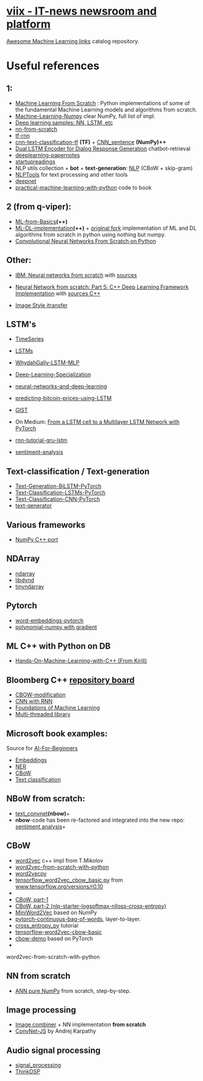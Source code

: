 # [viix - IT-news newsroom and platform](https://viix.co)

[Awesome Machine Learning links](https://github.com/viix-co/awesome-machine-learning) catalog repository.

# Useful references

## 1:
- [Machine Learning From Scratch](https://github.com/viix-co/ML-From-Scratch) : Python implementations of some of the fundamental Machine Learning models and algorithms from scratch.
- [Machine-Learning-Numpy](ttps://github.com/viix-co/Machine-Learning-Numpy) clear NumPy, full list of impl.
- [Deep learning samples: NN, LSTM, etc](https://github.com/viix-co/deep-learning-samples)
- [nn-from-scratch](https://github.com/viix-co/nn-from-scratch)
- [tf-rnn](https://github.com/viix-co/tf-rnn)
- [cnn-text-classification-tf](https://github.com/viix-co/cnn-text-classification-tf) **(TF)** + [CNN_sentence](https://github.com/viix-co/CNN_sentence) **(NumPy)++**
- [Dual LSTM Encoder for Dialog Response Generation](https://github.com/viix-co/chatbot-retrieval) chatbot-retrieval
- [deeplearning-papernotes](https://github.com/viix-co/deeplearning-papernotes)
- [startupreadings](https://github.com/viix-co/startupreadings)
- NLP utils collection + **bot** + **text-generation**: [NLP](https://github.com/viix-co/NLP) (CBoW + skip-gram)
- [NLPTools](https://github.com/viix-co/NLPTools) for text processing and other tools
- [deepnet](https://github.com/viix-co/deepnet)
- [practical-machine-learning-with-python](https://github.com/dipanjanS/practical-machine-learning-with-python) code to book

## 2 (from q-viper):
- [ML-from-Basics](https://github.com/viix-co/ML-from-Basics)**(++)**
- [ML-DL-implementation](https://github.com/viix-co/ML-DL-implementation)**(++)** + [original fork](https://github.com/diixo/ML-DL-implementation) implementation of ML and DL algorithms from scratch in python using nothing but numpy.
- [Convolutional Neural Networks From Scratch on Python](https://q-viper.github.io/2020/06/05/convolutional-neural-networks-from-scratch-on-python)

## Other:
- [IBM: Neural networks from scratch](https://developer.ibm.com/articles/neural-networks-from-scratch) with [sources](https://github.com/viix-co/Neural-Network-From-Scratch)

- [Neural Network from scratch: Part 5: C++ Deep Learning Framework Implementation](https://foundationsofdl.com/2021/12/12/neural-network-from-scratch-part-5-c-deep-learning-framework-implementation) with [sources C++](https://github.com/viix-co/DeepLearningFrameworkFromScratchCpp)

- [Image Style itransfer](https://github.com/viix-co/hands-on-transfer-learning-with-python)

## LSTM's
- [TimeSeries](https://github.com/viix-co/TimeSeries)
- [LSTMs](https://github.com/viix-co/LSTMs)
- [WhydahGally-LSTM-MLP](https://github.com/viix-co/WhydahGally-LSTM-MLP)
- [Deep-Learning-Specialization](https://github.com/viix-co/Deep-Learning-Specialization)
- [neural-networks-and-deep-learning](https://github.com/viix-co/neural-networks-and-deep-learning)
- [predicting-bitcoin-prices-using-LSTM](https://github.com/viix-co/predicting-bitcoin-prices-using-LSTM)

- [GIST](https://gist.github.com/viix-co/6d4e3939a9e66d18877cf5e859baff16)

- On Medium: [From a LSTM cell to a Multilayer LSTM Network with PyTorch](https://towardsdatascience.com/from-a-lstm-cell-to-a-multilayer-lstm-network-with-pytorch-2899eb5696f3)
- [rnn-tutorial-gru-lstm](https://github.com/viix-co/rnn-tutorial-gru-lstm)
- [sentiment-analysis](https://github.com/viix-co/sentiment-analysis)

## Text-classification / Text-generation
- [Text-Generation-BiLSTM-PyTorch](https://github.com/FernandoLpz/Text-Generation-BiLSTM-PyTorch)
- [Text-Classification-LSTMs-PyTorch](https://github.com/viix-co/Text-Classification-LSTMs-PyTorch)
- [Text-Classification-CNN-PyTorch](https://github.com/viix-co/Text-Classification-CNN-PyTorch)
- [text-generator](https://github.com/viix-co/text-generator)

## Various frameworks

- [NumPy C++ port](https://github.com/viix-co/NumCpp)

## NDArray

- [ndarray](https://github.com/viix-co/ndarray)
- [libdynd](https://github.com/viix-co/libdynd)
- [tinyndarray](https://github.com/viix-co/tinyndarray)

## Pytorch

- [word-embeddings-pytorch](https://github.com/viix-co/word-embeddings-pytorch)
- [polynomial-numpy with gradient](https://github.com/viix-co/polynomial-numpy)

## ML C++ with Python on DB

- [Hands-On-Machine-Learning-with-C++ (From Kirill)](https://github.com/packtpublishing/hands-on-machine-learning-with-cpp)

## Bloomberg C++ [repository board](https://bloomberg.github.io)

- [CBOW-modification](https://github.com/viix-co/koan)
- [CNN with RNN](https://github.com/viix-co/cnn-rnf)
- [Foundations of Machine Learning](https://github.com/viix-co/foml)
- [Multi-threaded library](https://github.com/viix-co/quantum)

## Microsoft book examples:

Source for [AI-For-Beginners](https://github.com/microsoft/AI-For-Beginners)

- [Embeddings](https://github.com/viix-co/AI-For-Beginners/blob/main/lessons/5-NLP/14-Embeddings/EmbeddingsTF.ipynb)
- [NER](https://github.com/viix-co/AI-For-Beginners/blob/main/lessons/5-NLP/19-NER/NER-TF.ipynb)
- [CBoW](https://github.com/viix-co/AI-For-Beginners/blob/main/lessons/5-NLP/15-LanguageModeling/CBoW-TF.ipynb)
- [Text classification](https://github.com/viix-co/AI-For-Beginners/blob/main/lessons/5-NLP/13-TextRep/TextRepresentationTF.ipynb)

## NBoW from scratch:

- [text_convnet](https://github.com/viix-co/text_convnet)**(nbow)**+
- **nbow**-code has been re-factored and integrated into the new repo: [sentiment analysis](https://github.com/viix-co/rcnn/tree/master/code/sentiment)+

## CBoW

- [word2vec](https://github.com/viix-co/word2vec) c++ impl from T.Mikolov
- [word2vec-from-scratch-with-python](https://github.com/viix-co/word2vec-from-scratch-with-python)
- [word2vecpy](https://github.com/viix-co/word2vecpy)
- [tensorflow_word2vec_cbow_basic.py](https://github.com/viix-co/tensorflow-word2vec-cbow-basic) from www.tensorflow.org/versions/r0.10
- 
- [CBoW, part-1](https://github.com/viix-co/cbow2)
- [CBoW, part-2 (nlp-starter-logsoftmax-nlloss-cross-entropy)](https://github.com/viix-co/nlp-starter-logsoftmax-nlloss-cross-entropy)
- [MiniWord2Vec](https://github.com/viix-co/MiniWord2Vec) based on NumPy
- [pytorch-continuous-bag-of-words](https://github.com/viix-co/pytorch-continuous-bag-of-words), layer-to-layer.
- [cross_entropy_py](https://github.com/viix-co/cross_entropy_py) tutorial
- [tensorflow-word2vec-cbow-basic](https://github.com/viix-co/tensorflow-word2vec-cbow-basic)
- [cbow-demo](https://github.com/viix-co/cbow-demo) based on PyTorch
- 
word2vec-from-scratch-with-python

## NN from scratch

- [ANN pure NumPy](https://github.com/viix-co/ann-pure-numpy) from scratch, step-by-step.

## Image processing

- [Image combiner](https://github.com/viix-co/image-combiner) + NN implementation **from scratch**
- [ConvNet-JS](https://github.com/viix-co/convnetjs) by Andrej Karpathy

## Audio signal processing

- [signal_processing](https://github.com/viix-co/signal_processing)
- [ThinkDSP](https://github.com/viix-co/ThinkDSP)
